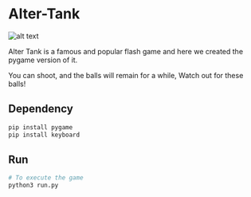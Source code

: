 # Alter-Tank

![alt text](https://camo.githubusercontent.com/c780426953086e4e71170c9beb9efe771f0e0d0d/68747470733a2f2f692e696d6775722e636f6d2f36714a674b51622e706e67)

Alter Tank is a famous and popular flash game and here we created the pygame version of it.

You can shoot, and the balls will remain for a while, Watch out for these balls!

## Dependency

```bash
pip install pygame
pip install keyboard
```

## Run

```bash
# To execute the game
python3 run.py
```
